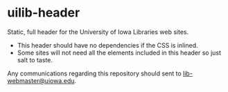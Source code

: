 # uilib-header

Static, full header for the University of Iowa Libraries web sites. 

- This header should have no dependencies if the CSS is inlined.
- Some sites will not need all the elements included in this header so just salt to taste.

Any communications regarding this repository should sent to lib-webmaster@uiowa.edu.
